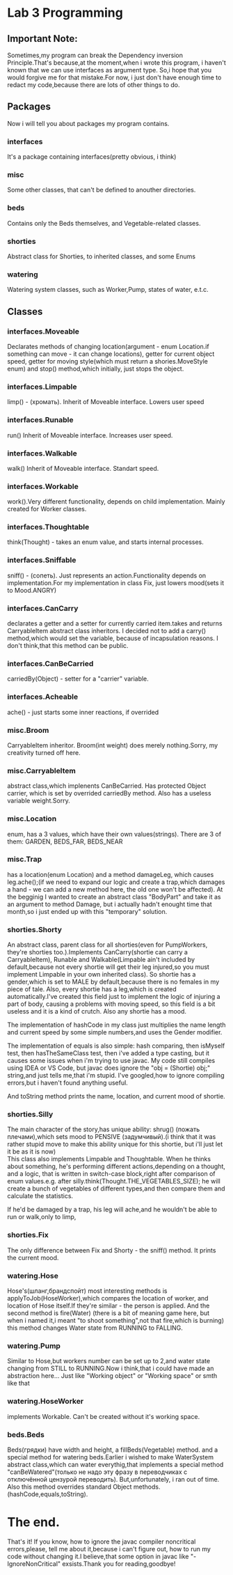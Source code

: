 # Lab 3 Programming

## Important Note:
Sometimes,my program can break the Dependency inversion Principle.That's because,at the moment,when i wrote this program, i haven't known that we can use interfaces as argument type. So,i hope that you would forgive me for that mistake.For now, i just don't have enough time to redact my code,because there are lots of other things to do.
## Packages

Now i will tell you about packages my program contains.
### interfaces
It's a package containing interfaces(pretty obvious, i think)
### misc
Some other classes, that can't be defined to anouther directories.
### beds
Contains only the Beds themselves, and Vegetable-related classes.
### shorties
Abstract class for Shorties, to inherited classes, and some Enums
### watering
Watering system classes, such as Worker,Pump, states of water, e.t.c.

## Classes

### interfaces.Moveable
Declarates methods of changing location(argument - enum Location.if something can move - it can change locations), getter for current object speed, getter for moving style(which must return a shories.MoveStyle enum) and stop() method,which initially, just stops the object. 
### interfaces.Limpable
limp() - (хромать). Inherit of Moveable interface. Lowers user speed

### interfaces.Runable
run()  Inherit of Moveable interface. Increases user speed.

### interfaces.Walkable
walk()  Inherit of Moveable interface. Standart speed.


### interfaces.Workable
work().Very different functionality, depends on child implementation. Mainly created for Worker classes.

### interfaces.Thoughtable
think(Thought) - takes an enum value, and starts internal processes.

### interfaces.Sniffable
sniff() - (сопеть). Just represents an action.Functionality depends on implementation.For my implementation in class Fix, just lowers mood(sets it to Mood.ANGRY)

### interfaces.CanCarry
declarates a getter and a setter for currently carried item.takes and returns CarryableItem abstract class inheritors. I decided not to add a carry() method,which would set the variable, because of incapsulation reasons. I don't think,that this method can be public.

### interfaces.CanBeCarried
carriedBy(Object) - setter for a "carrier" variable.

### interfaces.Acheable
ache() - just starts some inner reactions, if overrided

### misc.Broom
CarryableItem inheritor. Broom(int weight) does merely nothing.Sorry, my creativity turned off here.

### misc.CarryableItem
abstract class,which implenents CanBeCarried. Has protected Object carrier, which is set  by overrided carriedBy method. Also has a useless variable weight.Sorry.

### misc.Location
enum, has a 3 values, which have their own values(strings). There are 3 of them:
GARDEN, BEDS_FAR, BEDS_NEAR

### misc.Trap
has a location(enum Location) and a method damageLeg, which causes leg.ache();(if we need to expand our logic and create a trap,which damages a hand - we can add a new method here, the old one won't be affected). At the begginig I wanted to create an abstract class "BodyPart" and take it as an argument to method Damage, but i actually hadn't enought time that month,so i just ended up with this "temporary" solution.

### shorties.Shorty
An abstract class, parent class for all shorties(even for PumpWorkers, they're shorties too.).Implements CanCarry(shortie can carry a CarryableItem), Runable and Walkable(Limpable ain't included by default,because not every shortie will get their leg injured,so you must implement Limpable in your own inherited class). So shortie has a gender,which is set to MALE by default,because there is no females in my piece of tale. Also, every shortie has a leg,which is created automatically.I've created this field just to implement the logic of injuring a part of body, causing a problems with moving speed, so this field is a bit useless and it is a kind of crutch.
Also any shortie has a mood.

The implementation of hashCode in my class just multiplies the name length and current speed by some simple numbers,and uses the Gender modifier.

The implementation of equals is also simple:
hash comparing, then
isMyself test, then
hasTheSameClass test, then i've added a type casting, but it causes some issues when i'm trying to use javac. My code still compiles using IDEA or VS Code, but javac does ignore the "obj = (Shortie) obj;" string,and just tells me,that i'm stupid. I've googled,how to ignore compiling errors,but i haven't found anything useful.

And toString method prints the name, location, and current mood of shortie.


### shorties.Silly
The main character of the story,has unique ability: shrug()  (пожать плечами),which sets mood to PENSIVE (задумчивый).(i think that it was rather stupid move to make this ability unique for this shortie, but i'll just let it be as it is now)  
This class also implements Limpable and Thoughtable.
When he thinks about something, he's performing different actions,depending on a thought, and a logic, that is written in switch-case block,right after comparison of enum values.e.g. after silly.think(Thought.THE_VEGETABLES_SIZE); he will create a bunch of vegetables of different types,and then compare them and calculate the statistics.

If he'd be damaged by a trap, his leg will ache,and he wouldn't be able to run or walk,only to limp,

### shorties.Fix
The only difference between Fix and Shorty - the sniff() method. It prints the current mood.

### watering.Hose
Hose's(шланг,брандспойт) most interesting methods is applyToJob(HoseWorker),which compares the location of worker, and location of Hose itself.If they're similar - the person is applied.
And the second method is fire(Water) (there is a bit of meaning game here, but when i named it,i meant "to shoot something",not that fire,which is burning) this method changes Water state from RUNNING to FALLING.

### watering.Pump
Similar to Hose,but workers number can be set up to 2,and water state changing from STILL to RUNNING.Now i think,that i could have made an abstraction here... Just like "Working object" or "Working space" or smth like that

### watering.HoseWorker
implements Workable. Can't be created without it's working space.

### beds.Beds
Beds(грядки) have width and height, a fillBeds(Vegetable) method. and a special method for watering beds.Earlier i wished to make WaterSystem abstract class,which can water everythig,that implements a special method "canBeWatered"(только не надо эту фразу в переводчиках с отключённой цензурой переводить). But,unfortunately, i ran out of time.
Also this method overrides standard Object methods.(hashCode,equals,toString).



# The end.

That's it! If you know, how to ignore the javac compiler noncritical errors,please, tell me about it,because i can't figure out, how to run my code without changing it.I believe,that some option in javac like "-IgnoreNonCritical" exsists.Thank you for reading,goodbye!




















